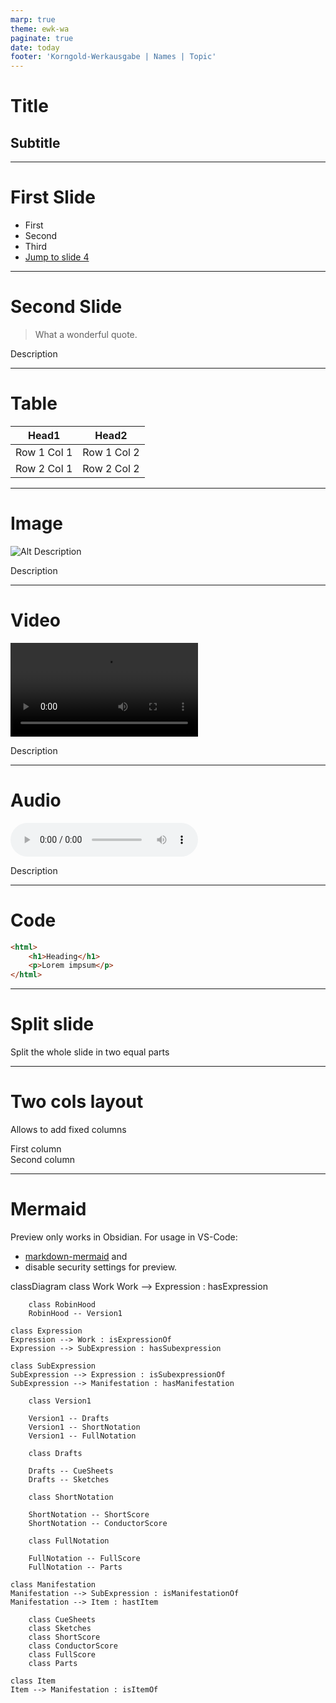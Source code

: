 ```yaml
---
marp: true
theme: ewk-wa
paginate: true
date: today
footer: 'Korngold-Werkausgabe | Names | Topic'
---
```


<!-- _class: title  -->
<!-- paginate: false -->
# Title

## Subtitle

---
<!-- paginate: true -->

# First Slide

- First
- Second
- Third
- [Jump to slide 4](#4)

<!-- 
I'm a spreakers note.
-->

---

# Second Slide

> What a wonderful quote.
<p class="small">Description</p>

---

# Table 

| Head1 | Head2 |
|---------------|---|
| Row 1 Col 1 | Row 1 Col 2 |
| Row 2 Col 1 | Row 2 Col 2 |

---

# Image
![Alt Description](./imgs/image.png)
<p class="small">Description</p>

---

# Video
<video controls>
  <source src="./video/video.mp4" type="video/mp4">
</video>
<p class="small">Description</p>

---

# Audio
 <audio controls>
  <source src="./audio/music.mp3" type="audio/mpeg">
Your browser does not support the audio element.
</audio>
<p class="small">Description</p>

---

# Code

```html
<html>
    <h1>Heading</h1>
    <p>Lorem impsum</p>
</html>
```

--- 
<!-- _class: split -->

# Split slide

Split the whole slide in two equal parts

---

# Two cols layout

Allows to add fixed columns

<div class="cols-2">
    <div>
        First column
    </div>
    <div>
        Second column
    </div>
</div>

---

# Mermaid

Preview only works in Obsidian.
For usage in VS-Code: 
- [markdown-mermaid](https://marketplace.visualstudio.com/items/?itemName=bierner.markdown-mermaid) and 
- disable security settings for preview.

<div class="mermaid">
classDiagram
    class Work
	Work --> Expression : hasExpression

		class RobinHood
		RobinHood -- Version1

	class Expression
	Expression --> Work : isExpressionOf
	Expression --> SubExpression : hasSubexpression

	class SubExpression
	SubExpression --> Expression : isSubexpressionOf
	SubExpression --> Manifestation : hasManifestation

		class Version1
		
		Version1 -- Drafts
		Version1 -- ShortNotation
		Version1 -- FullNotation
		
		class Drafts
		
		Drafts -- CueSheets
		Drafts -- Sketches
		
		class ShortNotation
		
		ShortNotation -- ShortScore
		ShortNotation -- ConductorScore
		
		class FullNotation
		
		FullNotation -- FullScore
		FullNotation -- Parts

	class Manifestation
	Manifestation --> SubExpression : isManifestationOf
	Manifestation --> Item : hastItem
		
		class CueSheets
		class Sketches
		class ShortScore
		class ConductorScore
		class FullScore
		class Parts

	class Item
	Item --> Manifestation : isItemOf
</div>

<!-- Put this script at the end of Markdown file. -->
<script type="module">
import mermaid from 'https://cdn.jsdelivr.net/npm/mermaid@10/dist/mermaid.esm.min.mjs';
mermaid.initialize({ startOnLoad: true });

window.addEventListener('vscode.markdown.updateContent', function() { mermaid.init() });
</script>